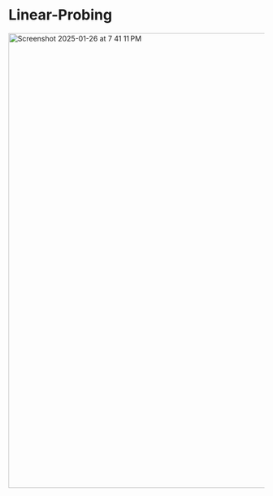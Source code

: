 # Linear-Probing

<img width="895" alt="Screenshot 2025-01-26 at 7 41 11 PM" src="https://github.com/user-attachments/assets/37bc9d32-e7ae-49fd-ac51-dda79bcc9e61" />
